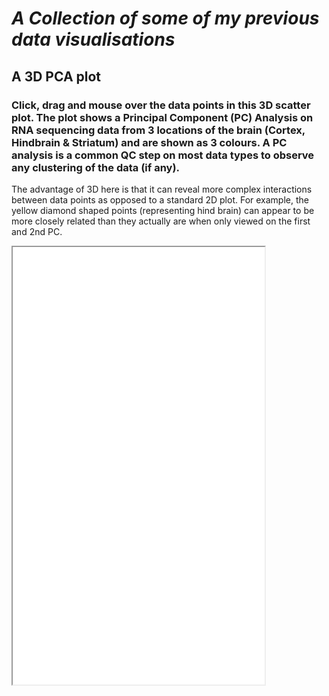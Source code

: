 # *A Collection of some of my previous data visualisations*

## A 3D PCA plot
### Click, drag and mouse over the data points in this 3D scatter plot. The plot shows a Principal Component (PC) Analysis on RNA sequencing data from 3 locations of the brain (Cortex, Hindbrain & Striatum) and are shown as 3 colours. A PC analysis is a common QC step on most data types to observe any clustering of the data (if any).

The advantage of 3D here is that it can reveal more complex interactions between data points as opposed to a standard 2D plot. For example, the yellow diamond shaped points (representing hind brain) can appear to be more closely related than they actually are when only viewed on the first and 2nd PC. 

<iframe height="700" src="3D_PCA_Plotly.html" width="80%"></iframe>
